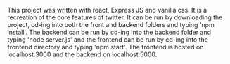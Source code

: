This project was written with react, Express JS and vanilla css. It is a recreation of the core features of twitter. It can be run by downloading the project, cd-ing into both the front and backend folders and typing 'npm install'. The backend can be run by cd-ing into the backend folder and typing 'node server.js' and the frontend can be run by cd-ing into the frontend directory and typing 'npm start'. The frontend is hosted on localhost:3000 and the backend on localhost:5000.
